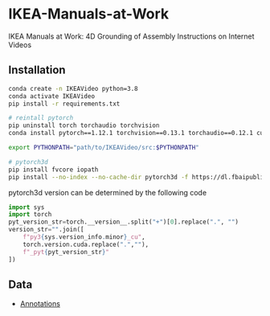 # IKEA-Manuals-at-Work
IKEA Manuals at Work: 4D Grounding of Assembly Instructions on Internet Videos


## Installation

```bash
conda create -n IKEAVideo python=3.8
conda activate IKEAVideo
pip install -r requirements.txt

# reintall pytorch 
pip uninstall torch torchaudio torchvision
conda install pytorch==1.12.1 torchvision==0.13.1 torchaudio==0.12.1 cudatoolkit=11.3 -c pytorch

export PYTHONPATH="path/to/IKEAVideo/src:$PYTHONPATH" 
```

```bash
# pytorch3d
pip install fvcore iopath
pip install --no-index --no-cache-dir pytorch3d -f https://dl.fbaipublicfiles.com/pytorch3d/packaging/wheels/py38_cu113_pyt1121/download.html
```

pytorch3d version can be determined by the following code
```python
import sys
import torch
pyt_version_str=torch.__version__.split("+")[0].replace(".", "")
version_str="".join([
    f"py3{sys.version_info.minor}_cu",
    torch.version.cuda.replace(".",""),
    f"_pyt{pyt_version_str}"
])
```

## Data
- [Annotations](https://github.com/yunongLiu1/IKEA-Manual-at-Work/blob/prepare/data/data.json)